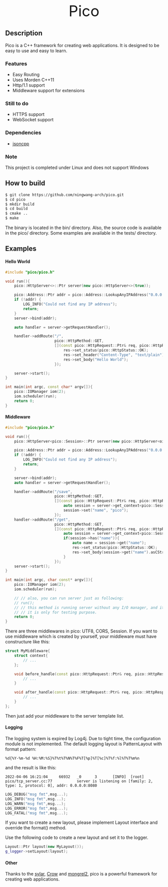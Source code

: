 <div align='center' ><font size='70'>Pico</font></div>

## Description

Pico is a C++ framework for creating web applications. It is designed to be easy to use and easy to learn.

### Features

- Easy Routing
- Uses Morden C++11
- Http/1.1 support
- Middleware support for extensions

### Still to do

- HTTPS support
- WebSocket support

### Dependencies

- [jsoncpp](https://github.com/open-source-parsers/jsoncpp)

### Note

This project is completed under Linux and does not support Windows

## How to build

```bash
$ git clone https://github.com/ningwang-arch/pico.git
$ cd pico
$ mkdir build
$ cd build
$ cmake ..
$ make
```

The binary is located in the bin/ directory.
Also, the source code is available in the pico/ directory.
Some examples are available in the tests/ directory.

## Examples

#### Hello World

```c++
#include "pico/pico.h"

void run(){
    pico::HttpServer<>::Ptr server(new pico::HttpServer<>(true));

    pico::Address::Ptr addr = pico::Address::LookupAnyIPAddress("0.0.0.0:8080");
    if (!addr) {
        LOG_INFO("Could not find any IP address");
        return;
    }
    server->bind(addr);

    auto handler = server->getRequestHandler();

    handler->addRoute("/",
                      pico::HttpMethod::GET,
                      [](const pico::HttpRequest::Ptr& req, pico::HttpResponse::Ptr& res) {
                          res->set_status(pico::HttpStatus::OK);
                          res->set_header("Content-Type", "text/plain");
                          res->set_body("Hello World");
                      });

    server->start();
}

int main(int argc, const char* argv[]){
    pico::IOManager iom(2);
    iom.scheduler(run);
    return 0;
}

```

#### Middleware

```c++
#include "pico/pico.h"

void run(){
    pico::HttpServer<pico::Session>::Ptr server(new pico::HttpServer<oico::Session>(true));

    pico::Address::Ptr addr = pico::Address::LookupAnyIPAddress("0.0.0.0:8080");
    if (!addr) {
        LOG_INFO("Could not find any IP address");
        return;
    }

    server->bind(addr);
    auto handler = server->getRequestHandler();

    handler->addRoute("/save",
                      pico::HttpMethod::GET,
                      [](const pico::HttpRequest::Ptr& req, pico::HttpResponse::Ptr& res){
                          auto session = server->get_context<pico::Session>(req).session;
                          session->set("name", "pico");
                      });
    handler->addRoute("/get",
                      pico::HttpMethod::GET,
                      [](const pico::HttpRequest::Ptr& req, pico::HttpResponse::Ptr& res){
                          auto session = server->get_context<pico::Session>(req).session;
                          if(session->has("name")){
                              auto name = session->get("name");
                              res->set_status(pico::HttpStatus::OK);
                              res->set_body(session->get("name").asCString());
                          }
                      });
    server->start();
}

int main(int argc, char const* argv[]){
    pico::IOManager iom(2);
    iom.scheduler(run);

    // // also, you can run server just as following:
    // run();
    // // this method is running server without any I/O manager, and it is not recommended.
    // // it is only for testing purpose.
    return 0;
}
```

There are three middlewares in pico: UTF8, CORS, Session.
If you want to use middleware which is created by yourself, your middleware must have constructure like this:

```c++
struct MyMiddleware{
    struct context{
        // ...
    };

    void before_handle(const pico::HttpRequest::Ptr& req, pico::HttpResponse::Ptr& res, context& ctx){
        // ...
    }

    void after_handle(const pico::HttpRequest::Ptr& req, pico::HttpResponse::Ptr& res,context& ctx){
        // ...
    }
};
```

Then just add your middleware to the server template list.

#### Logging

The logging system is expired by Log4j.
Due to tight time, the configuration module is not implemented.
The default logging layout is PatternLayout with format pattern:

```
%d{%Y-%m-%d %H:%M:%S}%T%t%T%N%T%F%T[%p]%T[%c]%T%f:%l%T%T%m%n
```

and the result is like this:

```
2022-04-06 16:21:04     66932   _0      3       [INFO]  [root]  pico/tcp_server.cc:77           server is listening on [family: 2, type: 1, protocol: 0], addr: 0.0.0.0:8080
```

```c++
LOG_DEBUG("msg fmt",msg...);
LOG_INFO("msg fmt",msg...);
LOG_WARN("msg fmt",msg...);
LOG_ERROR("msg fmt",msg...);
LOG_FATAL("msg fmt",msg...);
```

If you want to create a new layout, please implement Layout interface and override the format() method.

Use the following code to create a new layout and set it to the logger.

```c++
Layout::Ptr layout(new MyLayout());
g_logger->setLayout(layout);
```

#### Other

Thanks to the [sylar](https://github.com/sylar-yin/sylar), [Crow](https://github.com/CrowCpp/Crow) and [mongrel2](https://github.com/mongrel2/mongrel2), pico is a powerful framework for creating web applications.
